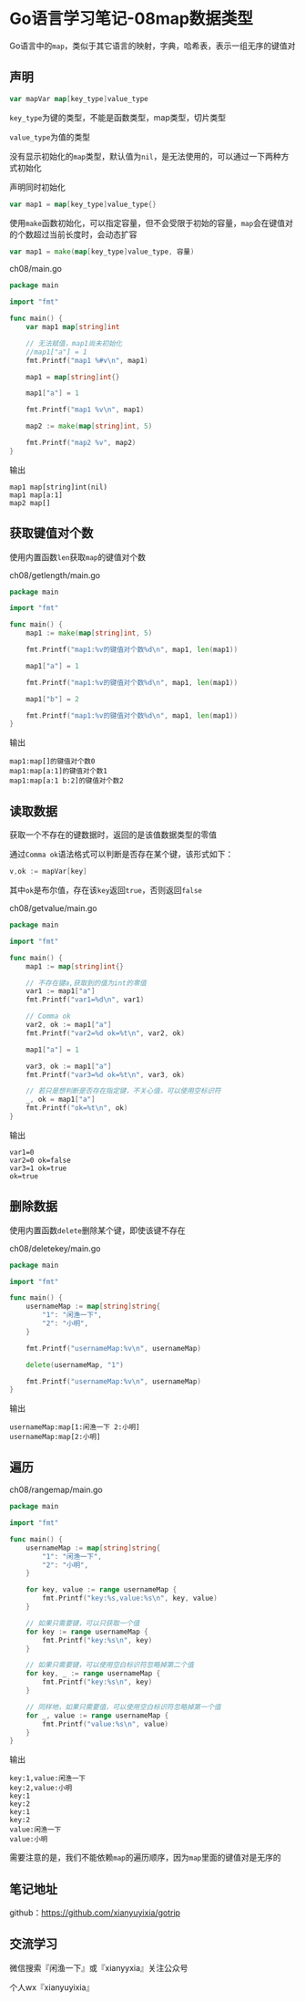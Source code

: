 # Go语言学习笔记-08map数据类型

Go语言中的`map`，类似于其它语言的映射，字典，哈希表，表示一组无序的键值对

## 声明

```go
var mapVar map[key_type]value_type
```

`key_type`为键的类型，不能是函数类型，map类型，切片类型

`value_type`为值的类型

没有显示初始化的`map`类型，默认值为`nil`，是无法使用的，可以通过一下两种方式初始化

声明同时初始化

```go
var map1 = map[key_type]value_type{}
```

使用`make`函数初始化，可以指定容量，但不会受限于初始的容量，`map`会在键值对的个数超过当前长度时，会动态扩容

```go
var map1 = make(map[key_type]value_type, 容量)
```

ch08/main.go

```go
package main

import "fmt"

func main() {
	var map1 map[string]int

	// 无法赋值，map1尚未初始化
	//map1["a"] = 1
	fmt.Printf("map1 %#v\n", map1)

	map1 = map[string]int{}

	map1["a"] = 1

	fmt.Printf("map1 %v\n", map1)

	map2 := make(map[string]int, 5)

	fmt.Printf("map2 %v", map2)
}
```

输出

```
map1 map[string]int(nil)
map1 map[a:1]
map2 map[]  
```

## 获取键值对个数

使用内置函数`len`获取`map`的键值对个数

ch08/getlength/main.go

```go
package main

import "fmt"

func main() {
	map1 := make(map[string]int, 5)

	fmt.Printf("map1:%v的键值对个数%d\n", map1, len(map1))

	map1["a"] = 1

	fmt.Printf("map1:%v的键值对个数%d\n", map1, len(map1))

	map1["b"] = 2

	fmt.Printf("map1:%v的键值对个数%d\n", map1, len(map1))
}
```

输出

```
map1:map[]的键值对个数0
map1:map[a:1]的键值对个数1    
map1:map[a:1 b:2]的键值对个数2
```

## 读取数据

获取一个不存在的键数据时，返回的是该值数据类型的零值

通过`Comma ok`语法格式可以判断是否存在某个键，该形式如下：

```go
v,ok := mapVar[key]
```

其中`ok`是布尔值，存在该`key`返回`true`，否则返回`false`

ch08/getvalue/main.go

```go
package main

import "fmt"

func main() {
	map1 := map[string]int{}

	// 不存在键a,获取到的值为int的零值
	var1 := map1["a"]
	fmt.Printf("var1=%d\n", var1)

	// Comma ok
	var2, ok := map1["a"]
	fmt.Printf("var2=%d ok=%t\n", var2, ok)

	map1["a"] = 1

	var3, ok := map1["a"]
	fmt.Printf("var3=%d ok=%t\n", var3, ok)

	// 若只是想判断是否存在指定键，不关心值，可以使用空标识符
	_, ok = map1["a"]
	fmt.Printf("ok=%t\n", ok)
}
```

输出

```
var1=0
var2=0 ok=false
var3=1 ok=true
ok=true 
```

## 删除数据

使用内置函数`delete`删除某个键，即使该键不存在

ch08/deletekey/main.go

```go
package main

import "fmt"

func main() {
	usernameMap := map[string]string{
		"1": "闲渔一下",
		"2": "小明",
	}

	fmt.Printf("usernameMap:%v\n", usernameMap)

	delete(usernameMap, "1")

	fmt.Printf("usernameMap:%v\n", usernameMap)
}
```

输出

```
usernameMap:map[1:闲渔一下 2:小明]
usernameMap:map[2:小明]
```

## 遍历

ch08/rangemap/main.go

```go
package main

import "fmt"

func main() {
	usernameMap := map[string]string{
		"1": "闲渔一下",
		"2": "小明",
	}

	for key, value := range usernameMap {
		fmt.Printf("key:%s,value:%s\n", key, value)
	}

	// 如果只需要键，可以只获取一个值
	for key := range usernameMap {
		fmt.Printf("key:%s\n", key)
	}

	// 如果只需要键，可以使用空白标识符忽略掉第二个值
	for key, _ := range usernameMap {
		fmt.Printf("key:%s\n", key)
	}

	// 同样地，如果只需要值，可以使用空白标识符忽略掉第一个值
	for _, value := range usernameMap {
		fmt.Printf("value:%s\n", value)
	}
}
```

输出

```
key:1,value:闲渔一下
key:2,value:小明
key:1           
key:2           
key:1           
key:2           
value:闲渔一下  
value:小明   
```

需要注意的是，我们不能依赖`map`的遍历顺序，因为`map`里面的键值对是无序的

## 笔记地址

github：https://github.com/xianyuyixia/gotrip

## 交流学习

微信搜索『闲渔一下』或『xianyyxia』关注公众号

个人wx『xianyuyixia』